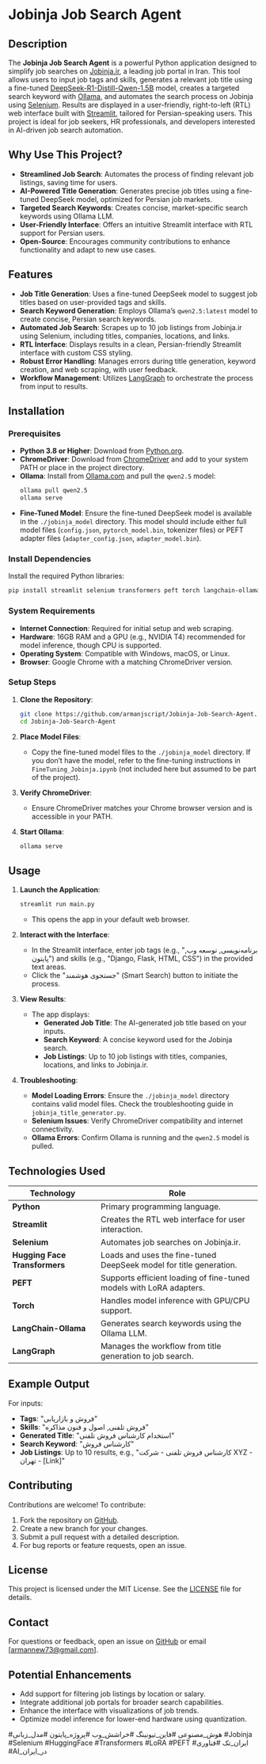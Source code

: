 # Jobinja Job Search Agent

## Description

The **Jobinja Job Search Agent** is a powerful Python application designed to simplify job searches on [Jobinja.ir](https://jobinja.ir), a leading job portal in Iran. This tool allows users to input job tags and skills, generates a relevant job title using a fine-tuned [DeepSeek-R1-Distill-Qwen-1.5B](https://huggingface.co/deepseek-ai/DeepSeek-R1-Distill-Qwen-1.5B) model, creates a targeted search keyword with [Ollama](https://ollama.com), and automates the search process on Jobinja using [Selenium](https://www.selenium.dev). Results are displayed in a user-friendly, right-to-left (RTL) web interface built with [Streamlit](https://streamlit.io), tailored for Persian-speaking users. This project is ideal for job seekers, HR professionals, and developers interested in AI-driven job search automation.

## Why Use This Project?

- **Streamlined Job Search**: Automates the process of finding relevant job listings, saving time for users.
- **AI-Powered Title Generation**: Generates precise job titles using a fine-tuned DeepSeek model, optimized for Persian job markets.
- **Targeted Search Keywords**: Creates concise, market-specific search keywords using Ollama LLM.
- **User-Friendly Interface**: Offers an intuitive Streamlit interface with RTL support for Persian users.
- **Open-Source**: Encourages community contributions to enhance functionality and adapt to new use cases.

## Features

- **Job Title Generation**: Uses a fine-tuned DeepSeek model to suggest job titles based on user-provided tags and skills.
- **Search Keyword Generation**: Employs Ollama’s `qwen2.5:latest` model to create concise, Persian search keywords.
- **Automated Job Search**: Scrapes up to 10 job listings from Jobinja.ir using Selenium, including titles, companies, locations, and links.
- **RTL Interface**: Displays results in a clean, Persian-friendly Streamlit interface with custom CSS styling.
- **Robust Error Handling**: Manages errors during title generation, keyword creation, and web scraping, with user feedback.
- **Workflow Management**: Utilizes [LangGraph](https://langchain-ai.github.io/langgraph/) to orchestrate the process from input to results.

## Installation

### Prerequisites

- **Python 3.8 or Higher**: Download from [Python.org](https://www.python.org/downloads/).
- **ChromeDriver**: Download from [ChromeDriver](https://chromedriver.chromium.org/downloads) and add to your system PATH or place in the project directory.
- **Ollama**: Install from [Ollama.com](https://ollama.com) and pull the `qwen2.5` model:
  ```bash
  ollama pull qwen2.5
  ollama serve
  ```
- **Fine-Tuned Model**: Ensure the fine-tuned DeepSeek model is available in the `./jobinja_model` directory. This model should include either full model files (`config.json`, `pytorch_model.bin`, tokenizer files) or PEFT adapter files (`adapter_config.json`, `adapter_model.bin`).

### Install Dependencies

Install the required Python libraries:
```bash
pip install streamlit selenium transformers peft torch langchain-ollama langgraph
```

### System Requirements

- **Internet Connection**: Required for initial setup and web scraping.
- **Hardware**: 16GB RAM and a GPU (e.g., NVIDIA T4) recommended for model inference, though CPU is supported.
- **Operating System**: Compatible with Windows, macOS, or Linux.
- **Browser**: Google Chrome with a matching ChromeDriver version.

### Setup Steps

1. **Clone the Repository**:
   ```bash
   git clone https://github.com/armanjscript/Jobinja-Job-Search-Agent.git
   cd Jobinja-Job-Search-Agent
   ```

2. **Place Model Files**:
   - Copy the fine-tuned model files to the `./jobinja_model` directory. If you don’t have the model, refer to the fine-tuning instructions in `FineTuning_Jobinja.ipynb` (not included here but assumed to be part of the project).

3. **Verify ChromeDriver**:
   - Ensure ChromeDriver matches your Chrome browser version and is accessible in your PATH.

4. **Start Ollama**:
   ```bash
   ollama serve
   ```

## Usage

1. **Launch the Application**:
   ```bash
   streamlit run main.py
   ```
   - This opens the app in your default web browser.

2. **Interact with the Interface**:
   - In the Streamlit interface, enter job tags (e.g., "برنامه‌نویسی, توسعه وب, پایتون") and skills (e.g., "Django, Flask, HTML, CSS") in the provided text areas.
   - Click the "جستجوی هوشمند" (Smart Search) button to initiate the process.

3. **View Results**:
   - The app displays:
     - **Generated Job Title**: The AI-generated job title based on your inputs.
     - **Search Keyword**: A concise keyword used for the Jobinja search.
     - **Job Listings**: Up to 10 job listings with titles, companies, locations, and links to Jobinja.ir.

4. **Troubleshooting**:
   - **Model Loading Errors**: Ensure the `./jobinja_model` directory contains valid model files. Check the troubleshooting guide in `jobinja_title_generator.py`.
   - **Selenium Issues**: Verify ChromeDriver compatibility and internet connectivity.
   - **Ollama Errors**: Confirm Ollama is running and the `qwen2.5` model is pulled.

## Technologies Used

| Technology | Role |
|------------|------|
| **Python** | Primary programming language. |
| **Streamlit** | Creates the RTL web interface for user interaction. |
| **Selenium** | Automates job searches on Jobinja.ir. |
| **Hugging Face Transformers** | Loads and uses the fine-tuned DeepSeek model for title generation. |
| **PEFT** | Supports efficient loading of fine-tuned models with LoRA adapters. |
| **Torch** | Handles model inference with GPU/CPU support. |
| **LangChain-Ollama** | Generates search keywords using the Ollama LLM. |
| **LangGraph** | Manages the workflow from title generation to job search. |

## Example Output

For inputs:
- **Tags**: "فروش و بازاریابی"
- **Skills**: "فروش تلفنی, اصول و فنون مذاکره"
- **Generated Title**: "استخدام کارشناس فروش تلفنی"
- **Search Keyword**: "کارشناس فروش"
- **Job Listings**: Up to 10 results, e.g., "کارشناس فروش تلفنی - شرکت XYZ - تهران - [Link]"

## Contributing

Contributions are welcome! To contribute:
1. Fork the repository on [GitHub](https://github.com/armanjscript/Jobinja-Job-Search-Agent).
2. Create a new branch for your changes.
3. Submit a pull request with a detailed description.
4. For bug reports or feature requests, open an issue.

## License

This project is licensed under the MIT License. See the [LICENSE](LICENSE) file for details.

## Contact

For questions or feedback, open an issue on [GitHub](https://github.com/armanjscript/Jobinja-Job-Search-Agent) or email [armannew73@gmail.com].

## Potential Enhancements

- Add support for filtering job listings by location or salary.
- Integrate additional job portals for broader search capabilities.
- Enhance the interface with visualizations of job trends.
- Optimize model inference for lower-end hardware using quantization.

#هوش_مصنوعی #فاین_تیونینگ #خراشش_وب #پروژه_پایتون #مدل_زبانی #Jobinja #Selenium #HuggingFace #Transformers #LoRA #PEFT #ایران_تک #فناوری #AI_در_ایران